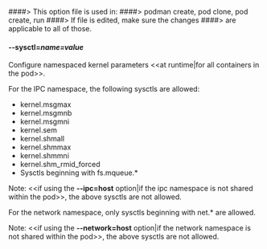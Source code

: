 ####> This option file is used in:
####> podman create, pod clone, pod create, run
####> If file is edited, make sure the changes
####> are applicable to all of those.

#### **--sysctl**=_name=value_

Configure namespaced kernel parameters <<at runtime|for all containers in the pod>>.

For the IPC namespace, the following sysctls are allowed:

- kernel.msgmax
- kernel.msgmnb
- kernel.msgmni
- kernel.sem
- kernel.shmall
- kernel.shmmax
- kernel.shmmni
- kernel.shm_rmid_forced
- Sysctls beginning with fs.mqueue.\*

Note: <<if using the **--ipc=host** option|if the ipc namespace is not shared within the pod>>, the above sysctls are not allowed.

For the network namespace, only sysctls beginning with net.\* are allowed.

Note: <<if using the **--network=host** option|if the network namespace is not shared within the pod>>, the above sysctls are not allowed.

